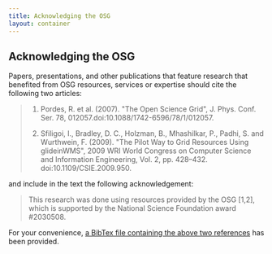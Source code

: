 ```yaml
---
title: Acknowledging the OSG
layout: container
---
```


## Acknowledging the OSG

Papers, presentations, and other publications that feature research that benefited from OSG resources, services or expertise should cite the following two articles:


> 1. Pordes, R. et al. (2007). "The Open Science Grid", J. Phys. Conf. Ser. 78, 012057.doi:10.1088/1742-6596/78/1/012057.
> 
> 2. Sfiligoi, I., Bradley, D. C., Holzman, B., Mhashilkar, P., Padhi, S. and Wurthwein, F. (2009). "The Pilot Way to Grid Resources Using glideinWMS", 2009 WRI World Congress on Computer Science and Information Engineering, Vol. 2, pp. 428–432. doi:10.1109/CSIE.2009.950.

and include in the text the following acknowledgement:

> This research was done using resources provided by the OSG [1,2], which is supported by the National Science Foundation award #2030508.

For your convenience, [a BibTex file containing the above two references](https://raw.githubusercontent.com/OSGConnect/connectbook/master/attachments/osg.bib) has been provided.